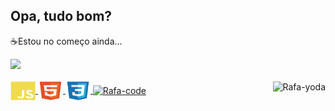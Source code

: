 ## Opa, tudo bom?
☕Estou no começo ainda...
<div>
  <a href="https://github.com/ketssuy">
  <img height="180em" src="https://github-readme-stats.vercel.app/api?username=ketssuy&show_icons=true&theme=midnight-purple&include_all_commits=true&count_private=true"/>
</div>
<div style="display: inline_block"><br>
  <img align="center" alt="Rafa-Js" height="30" width="40" src="https://raw.githubusercontent.com/devicons/devicon/master/icons/javascript/javascript-plain.svg">
  <img align="center" alt="Rafa-HTML" height="30" width="40" src="https://raw.githubusercontent.com/devicons/devicon/master/icons/html5/html5-original.svg">
  <img align="center" alt="Rafa-CSS" height="30" width="40" src="https://raw.githubusercontent.com/devicons/devicon/master/icons/css3/css3-original.svg">
  <img align="right" alt="Rafa-yoda" src="https://giffiles.alphacoders.com/210/210622.gif">
  <a href="https://codepen.io/ketssuy">
  <img align="center" alt="Rafa-code" height="30" width="40" src="https://cdn.jsdelivr.net/gh/devicons/devicon/icons/codepen/codepen-plain.svg">
</div><br>

##

